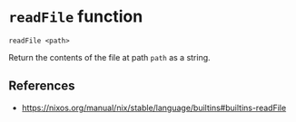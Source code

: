 # `readFile` function

```
readFile <path>
```

Return the contents of the file at path `path` as a string.

## References

- https://nixos.org/manual/nix/stable/language/builtins#builtins-readFile